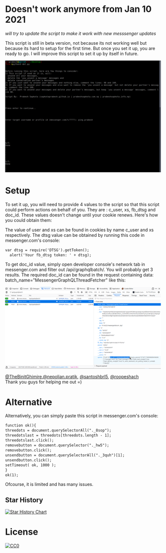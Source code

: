 # Doesn't work anymore from Jan 10 2021
_will try to update the script to make it work with new messsenger updates_

This script is still in beta version, not because its not working well but because its hard to setup for the first time. But once you set it up, you are ready to go. I will improve this script to set it up by itself in future.

<img alt="Demo" src="demo.png" />

# Setup

To set it up, you will need to provide 4 values to the script so that this script could perform actions on behalf of you. They are : c_user, xs, fb_dtsg and doc_id. These values doesn't change until your cookie renews. Here's how you could obtain them:

The value of user and xs can be found in cookies by name c_user and xs respectively.
The dtsg value can be obtained by running this code in messenger.com's console:
```
var dtsg = require('DTSG').getToken();
  alert('Your fb_dtsg token: ' + dtsg);
  ```

To get doc_id value, simply open developer console's network tab in messenger.com and filter out /api/graphqlbatch/. You will probably get 3 results. The required doc_id can be found in the request containing data: batch_name="MessengerGraphQLThreadFetcher" like this:
<br>

<img alt="request sample" src="docid.png" />

<a href="https://github.com/TheBinitGhimire">@TheBinitGhimire</a>,<a href="https://www.facebook.com/nepolian.pratik">@nepolian.pratik</a>, <a href="https://github.com/santoshbrl5/">@santoshbrl5</a>, <a href="https://github.com/roopeshach">@roopeshach</a><br>
Thank you guys for helping me out =)

# Alternative

Alternatively, you can simply paste this script in messenger.com's console:
```
function ok(){
threedots = document.querySelectorAll("._8sop");
threedotslast = threedots[threedots.length - 1];
threedotslast.click();
removebutton = document.querySelector("._hw5");
removebutton.click();
unsendbutton = document.querySelectorAll("._3quh")[1];
unsendbutton.click();
setTimeout( ok, 1000 );
}
ok(1);
```
Ofcourse, it is limited and has many issues.

## Star History

[![Star History Chart](https://api.star-history.com/svg?repos=Prabesh01/fb-message-delete-automation&type=Date)](https://star-history.com/#Prabesh01/fb-message-delete-automation&Date)

# License

[![CC0](https://i.creativecommons.org/l/by-nc/4.0/88x31.png)](http://creativecommons.org/licenses/by-nc/4.0/)
